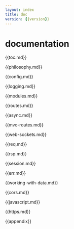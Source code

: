 ```yaml
---
layout: index
title: doc
version: {{version}}
---
```


documentation
=====
{{toc.md}}

{{philosophy.md}}

{{config.md}}

{{logging.md}}

{{modules.md}}

{{routes.md}}

{{async.md}}

{{mvc-routes.md}}

{{web-sockets.md}}

{{req.md}}

{{rsp.md}}

{{session.md}}

{{err.md}}

{{working-with-data.md}}

{{cors.md}}

{{javascript.md}}

{{https.md}}

{{appendix}}
